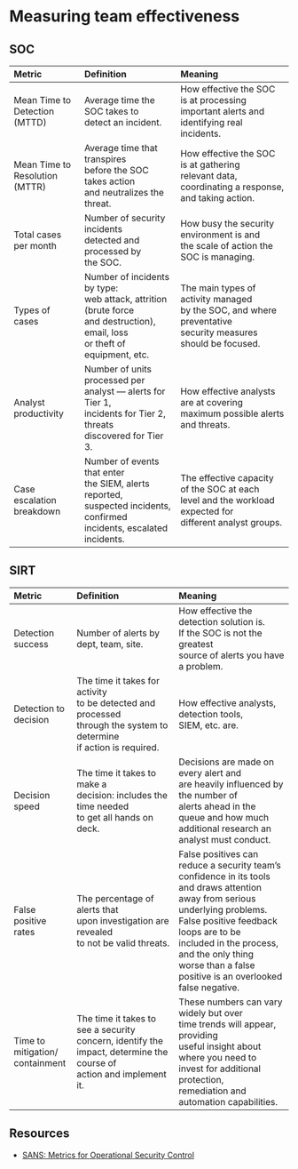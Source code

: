 # Measuring team effectiveness

## SOC

| Metric                             | Definition                                                                                                                            | Meaning                                                                                                            |
|:-----------------------------------|:--------------------------------------------------------------------------------------------------------------------------------------|:-------------------------------------------------------------------------------------------------------------------|
| Mean Time to <br>Detection (MTTD)  | Average time the SOC takes to <br>detect an incident.                                                                                 | How effective the SOC is at processing <br>important alerts and identifying real <br>incidents.                    |
| Mean Time to <br>Resolution (MTTR) | Average time that transpires <br>before the SOC takes action <br>and neutralizes the threat.                                          | How effective the SOC is at gathering <br>relevant data, coordinating a response, <br>and taking action.           |
| Total cases <br>per month          | Number of security incidents <br>detected and processed by <br>the SOC.                                                               | How busy the security environment is and <br>the scale of action the SOC is managing.                              |
| Types of <br>cases                 | Number of incidents by type: <br>web attack, attrition (brute force <br>and destruction), email, loss <br>or theft of equipment, etc. | The main types of activity managed <br>by the SOC, and where preventative <br>security measures should be focused. |
| Analyst <br>productivity           | Number of units processed per <br>analyst — alerts for Tier 1, <br>incidents for Tier 2, threats <br>discovered for Tier 3.           | How effective analysts are at covering <br>maximum possible alerts and threats.                                    |
| Case escalation <br>breakdown      | Number of events that enter <br>the SIEM, alerts reported, <br>suspected incidents, confirmed <br>incidents, escalated incidents.     | The effective capacity of the SOC at each <br>level and the workload expected for <br>different analyst groups.    |

## SIRT

| Metric                                 | Definition                                                                                                                     | Meaning                                                                                                                                                                                                                                                                                                |
|:---------------------------------------|:-------------------------------------------------------------------------------------------------------------------------------|:-------------------------------------------------------------------------------------------------------------------------------------------------------------------------------------------------------------------------------------------------------------------------------------------------------|
| Detection <br>success                  | Number of alerts by dept, team, site.                                                                                          | How effective the detection solution is. <br>If the SOC is not the greatest <br>source of alerts you have a problem.                                                                                                                                                                                   |
| Detection to <br>decision              | The time it takes for activity <br>to be detected and processed <br>through the system to determine <br>if action is required. | How effective analysts, detection tools, <br>SIEM, etc. are.                                                                                                                                                                                                                                           |
| Decision <br>speed                     | The time it takes to make a <br>decision: includes the time needed <br>to get all hands on deck.                               | Decisions are made on every alert and <br>are heavily influenced by the number of <br>alerts ahead in the queue and how much <br>additional research an analyst must conduct.                                                                                                                          |
| False positive <br>rates               | The percentage of alerts that <br>upon investigation are revealed <br>to not be valid threats.                                 | False positives can reduce a security team’s <br>confidence in its tools and draws attention<br>away from serious underlying problems.<br>False positive feedback loops are to be <br>included in the process, and the only thing <br>worse than a false positive is an overlooked <br>false negative. |
| Time to <br>mitigation/<br>containment | The time it takes to see a security <br>concern, identify the <br>impact, determine the course of <br>action and implement it. | These numbers can vary widely but over <br>time trends will appear, providing <br>useful insight about where you need to <br>invest for additional protection, <br>remediation and automation capabilities.                                                                                            |

## Resources

* [SANS: Metrics for Operational Security Control](https://www.sans.org/white-papers/1443/)
